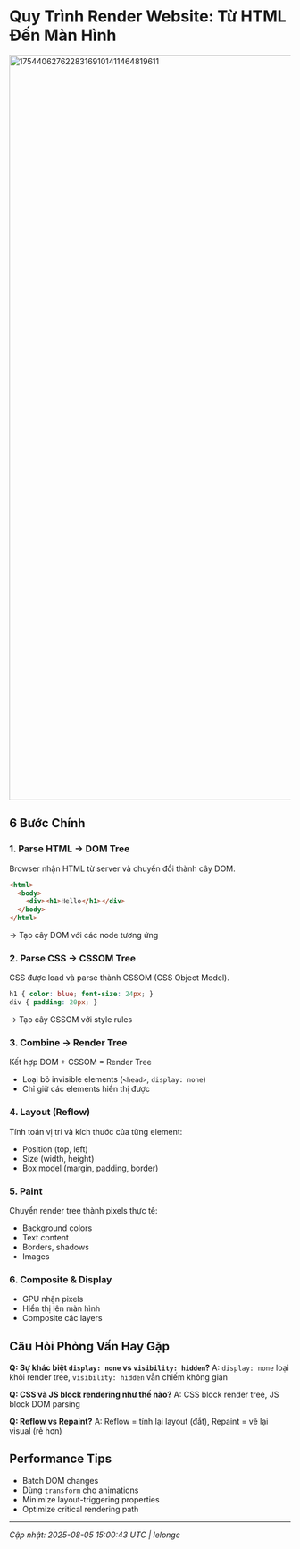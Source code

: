 # Quy Trình Render Website: Từ HTML Đến Màn Hình
<img width="1896" height="1332" alt="17544062762283169101411464819611" src="https://github.com/user-attachments/assets/bc8a30fb-1bea-466d-87f0-c17a3d3a7d53" />

## 6 Bước Chính

### 1. Parse HTML → DOM Tree
Browser nhận HTML từ server và chuyển đổi thành cây DOM.

```html
<html>
  <body>
    <div><h1>Hello</h1></div>
  </body>
</html>
```
→ Tạo cây DOM với các node tương ứng

### 2. Parse CSS → CSSOM Tree  
CSS được load và parse thành CSSOM (CSS Object Model).

```css
h1 { color: blue; font-size: 24px; }
div { padding: 20px; }
```
→ Tạo cây CSSOM với style rules

### 3. Combine → Render Tree
Kết hợp DOM + CSSOM = Render Tree
- Loại bỏ invisible elements (`<head>`, `display: none`)
- Chỉ giữ các elements hiển thị được

### 4. Layout (Reflow)
Tính toán vị trí và kích thước của từng element:
- Position (top, left)
- Size (width, height)  
- Box model (margin, padding, border)

### 5. Paint
Chuyển render tree thành pixels thực tế:
- Background colors
- Text content
- Borders, shadows
- Images

### 6. Composite & Display
- GPU nhận pixels
- Hiển thị lên màn hình
- Composite các layers

## Câu Hỏi Phỏng Vấn Hay Gặp

**Q: Sự khác biệt `display: none` vs `visibility: hidden`?**
A: `display: none` loại khỏi render tree, `visibility: hidden` vẫn chiếm không gian

**Q: CSS và JS block rendering như thế nào?**
A: CSS block render tree, JS block DOM parsing

**Q: Reflow vs Repaint?**
A: Reflow = tính lại layout (đắt), Repaint = vẽ lại visual (rẻ hơn)

## Performance Tips
- Batch DOM changes
- Dùng `transform` cho animations  
- Minimize layout-triggering properties
- Optimize critical rendering path

---
*Cập nhật: 2025-08-05 15:00:43 UTC | lelongc*

